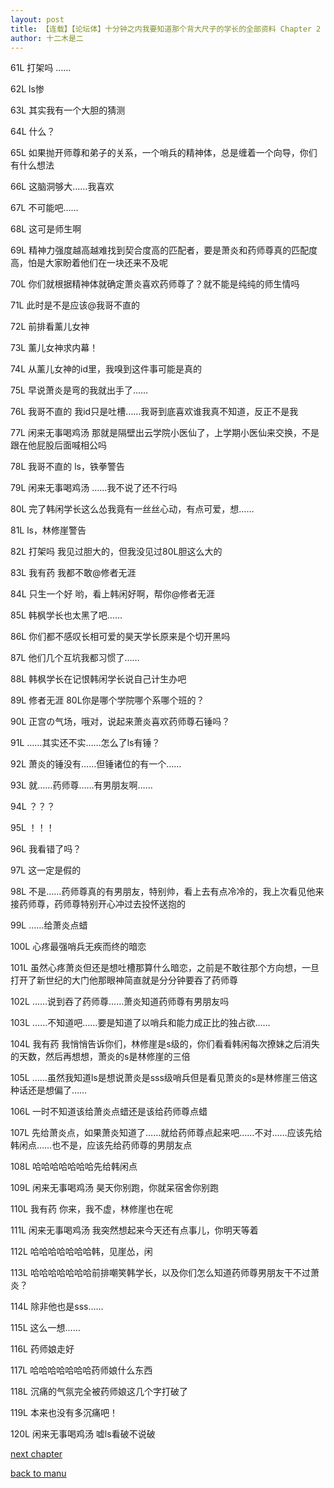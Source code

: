 ```yaml
---
layout: post
title: 【连载】【论坛体】十分钟之内我要知道那个背大尺子的学长的全部资料 Chapter 2
author: 十二木是二
---
```




61L 打架吗
……

62L
ls惨

63L
其实我有一个大胆的猜测

64L
什么？

65L
如果抛开师尊和弟子的关系，一个哨兵的精神体，总是缠着一个向导，你们有什么想法

66L
这脑洞够大……我喜欢

67L
不可能吧……

68L
这可是师生啊

69L
精神力强度越高越难找到契合度高的匹配者，要是萧炎和药师尊真的匹配度高，怕是大家盼着他们在一块还来不及呢

70L
你们就根据精神体就确定萧炎喜欢药师尊了？就不能是纯纯的师生情吗

71L
此时是不是应该@我哥不直的

72L
前排看薰儿女神

73L
薰儿女神求内幕！

74L
从薰儿女神的id里，我嗅到这件事可能是真的

75L
早说萧炎是弯的我就出手了……

76L 我哥不直的
我id只是吐槽……我哥到底喜欢谁我真不知道，反正不是我

77L 闲来无事喝鸡汤
那就是隔壁出云学院小医仙了，上学期小医仙来交换，不是跟在他屁股后面喊相公吗

78L 我哥不直的
ls，铁拳警告

79L 闲来无事喝鸡汤
……我不说了还不行吗

80L
完了韩闲学长这么怂我竟有一丝丝心动，有点可爱，想……

81L
ls，林修崖警告

82L 打架吗
我见过胆大的，但我没见过80L胆这么大的

83L 我有药
我都不敢@修者无涯

84L 只生一个好
哟，看上韩闲好啊，帮你@修者无涯

85L
韩枫学长也太黑了吧……

86L
你们都不感叹长相可爱的昊天学长原来是个切开黑吗

87L
他们几个互坑我都习惯了……

88L
韩枫学长在记恨韩闲学长说自己计生办吧

89L 修者无涯
80L你是哪个学院哪个系哪个班的？

90L
正宫の气场，哦对，说起来萧炎喜欢药师尊石锤吗？

91L
……其实还不实……怎么了ls有锤？

92L
萧炎的锤没有……但锤诸位的有一个……

93L
就……药师尊……有男朋友啊……

94L
？？？

95L
！！！

96L
我看错了吗？

97L
这一定是假的

98L
不是……药师尊真的有男朋友，特别帅，看上去有点冷冷的，我上次看见他来接药师尊，药师尊特别开心冲过去投怀送抱的

99L
……给萧炎点蜡

100L
心疼最强哨兵无疾而终的暗恋

101L
虽然心疼萧炎但还是想吐槽那算什么暗恋，之前是不敢往那个方向想，一旦打开了新世纪的大门他那眼神简直就是分分钟要吞了药师尊

102L
……说到吞了药师尊……萧炎知道药师尊有男朋友吗

103L
……不知道吧……要是知道了以哨兵和能力成正比的独占欲……

104L 我有药
我悄悄告诉你们，林修崖是s级的，你们看看韩闲每次撩妹之后消失的天数，然后再想想，萧炎的s是林修崖的三倍

105L
……虽然我知道ls是想说萧炎是sss级哨兵但是看见萧炎的s是林修崖三倍这种话还是想偏了……

106L
一时不知道该给萧炎点蜡还是该给药师尊点蜡

107L
先给萧炎点，如果萧炎知道了……就给药师尊点起来吧……不对……应该先给韩闲点……也不是，应该先给药师尊的男朋友点

108L
哈哈哈哈哈哈哈先给韩闲点

109L 闲来无事喝鸡汤
昊天你别跑，你就呆宿舍你别跑

110L 我有药
你来，我不虚，林修崖也在呢

111L 闲来无事喝鸡汤
我突然想起来今天还有点事儿，你明天等着

112L
哈哈哈哈哈哈哈韩，见崖怂，闲

113L
哈哈哈哈哈哈哈前排嘲笑韩学长，以及你们怎么知道药师尊男朋友干不过萧炎？

114L
除非他也是sss……

115L
这么一想……

116L
药师娘走好

117L
哈哈哈哈哈哈哈药师娘什么东西

118L
沉痛的气氛完全被药师娘这几个字打破了

119L
本来也没有多沉痛吧！

120L 闲来无事喝鸡汤
嘘ls看破不说破

[next chapter](https://allforyanchen.github.io/2020/07/21/post-56-chapter-3.html)

[back to manu](https://allforyanchen.github.io/2020/07/21/post-56.html)
